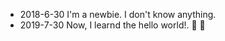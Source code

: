 - 2018-6-30
I'm a newbie. I don't know anything.
- 2019-7-30
Now, I learnd the hello world!. :monkey: :man:  
